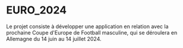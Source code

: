 # EURO_2024
Le projet consiste à développer une application en relation avec la prochaine Coupe d'Europe de Football masculine, qui se déroulera en Allemagne du 14 juin au 14 juillet 2024.
